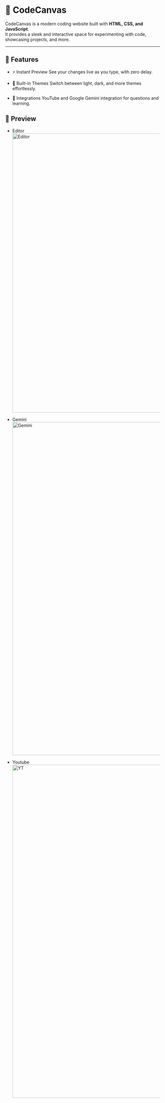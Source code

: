 # 🎨 CodeCanvas

CodeCanvas is a modern coding website built with **HTML, CSS, and JavaScript**.  
It provides a sleek and interactive space for experimenting with code, showcasing projects, and more.

---

## 🚀 Features

- ⚡ Instant Preview
See your changes live as you type, with zero delay.

- 🎨 Built-in Themes
Switch between light, dark, and more themes effortlessly.

- 🔗 Integrations
YouTube and Google Gemini integration for questions and learning.

## 📸 Preview

- Editor <img width="1920" height="905" alt="Editor" src="https://github.com/user-attachments/assets/df19bc8c-36e9-4931-b7e4-49446a590e2b" />

- Gemini <img width="1920" height="1080" alt="Gemini" src="https://github.com/user-attachments/assets/de562b85-3f91-4ac9-87e1-7181b0c27561" />

- Youtube <img width="1920" height="1080" alt="YT" src="https://github.com/user-attachments/assets/5bd28418-f69d-47e7-b2d8-e23258ef1862" />



